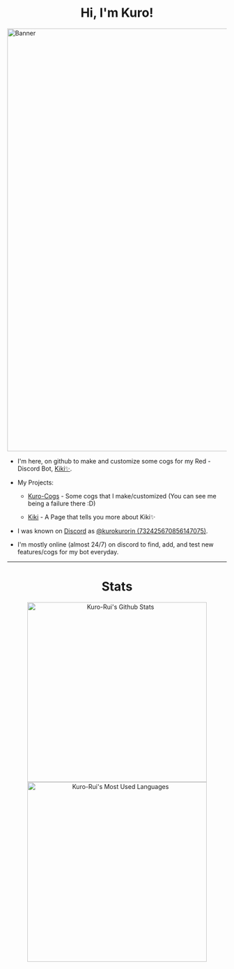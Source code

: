 <h1 align="center">Hi, I'm Kuro!</h1>

<img src="https://cdn.discordapp.com/attachments/908719687397953606/928270305191936080/kuro_banner.png" alt="Banner" width="969">

- I'm here, on github to make and customize some cogs for my Red -  Discord Bot, [Kiki✨](https://discord.com/oauth2/authorize?client_id=886547720985264178&scope=bot+applications.commands&permissions=2251673160).

- My Projects:

  - [Kuro-Cogs](https://github.com/Kuro-Rui/Kuro-Cogs) - Some cogs that I make/customized (You can see me being a failure there :D)
  
  - [Kiki](https://github.com/Kiki-0779/Kiki) - A Page that tells you more about Kiki✨

- I was known on [Discord](https://discord.com/app) as [@kurokurorin (732425670856147075)](https://discord.com/users/732425670856147075).

- I'm mostly online (almost 24/7) on discord to find, add, and test new features/cogs for my bot everyday.

---

<h1 align="center">Stats</h1>

<div align="center">
  <a href="https://github.com/Kuro-Rui">
    <img src="https://github-readme-stats.vercel.app/api?username=Kuro-Rui&include_all_commits=true&count_private=true&show_icons=true&line_height=20&border_radius=10&theme=tokyonight" alt="Kuro-Rui's Github Stats" width=412>
  </a>
  <a href="https://github.com/Kuro-Rui">
    <img src="https://github-readme-stats.vercel.app/api/top-langs/?username=Kuro-Rui&count_private=true&card_width=500&border_radius=10&theme=tokyonight" alt="Kuro-Rui's Most Used Languages" width=412>
  </a>
</div>

<!---This is a ✨special✨ repository because it appears on GitHub profile.--->
